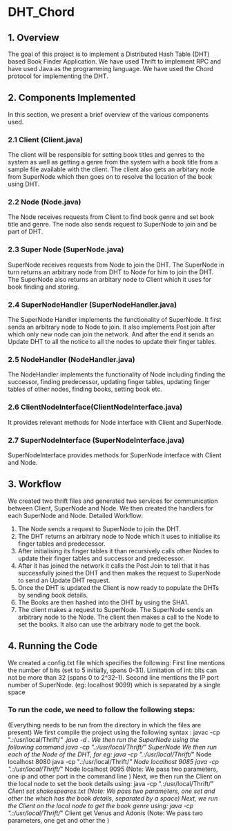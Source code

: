 # DHT_Chord
## 1. Overview
The goal of this project is to implement a Distributed Hash Table (DHT) based Book Finder Application. We have used Thrift to implement RPC and have used Java as the programming language. We have used the Chord protocol for implementing the DHT. 

## 2. Components Implemented
In this section, we present a brief overview of the various components used. 
### 2.1 Client (Client.java)
The client will be responsible for setting book titles and genres to the system as well as getting a genre from the system with a book title from a sample file available with the client. The client also gets an arbitary node from SuperNode which then goes on to resolve the location of the book using DHT.
### 2.2 Node (Node.java)
The Node receives requests from Client to find book genre and set book title and genre. The node also sends request to SuperNode to join and be part of DHT.
### 2.3 Super Node (SuperNode.java)
SuperNode receives requests from Node to join the DHT. The SuperNode in turn returns an arbitrary node from DHT to Node for him to join the DHT. The SuperNode also returns an arbitary node to Client which it uses for book finding and storing.  
### 2.4 SuperNodeHandler (SuperNodeHandler.java)
The SuperNode Handler implements the functionality of SuperNode. It first sends an arbitrary node to Node to join. It also implements Post join after which only new node can join the network. And after the end it sends an Update DHT to all the notice to all the nodes to update their finger tables.
### 2.5 NodeHandler (NodeHandler.java)
The NodeHandler implements the functionality of Node including finding the successor, finding predecessor, updating finger tables, updating finger tables of other nodes, finding books, setting book etc.
### 2.6 ClientNodeInterface(ClientNodeInterface.java)
It provides relevant methods for Node interface with Client and SuperNode.
### 2.7 SuperNodeInterface (SuperNodeInterface.java)
SuperNodeInterface provides methods for SuperNode interface with Client and Node. 

## 3. Workflow
We created two thrift files and generated two services for communication between Client, SuperNode and Node. We then created the handlers for each SuperNode and Node. 
Detailed Workflow:
1. The Node sends a request to SuperNode to join the DHT.
2. The DHT returns an arbitrary node to Node which it uses to initialise its finger tables and predecessor.
3. After initialising its finger tables it than recursively calls other Nodes to update their finger tables and successor and predecessor.
4. After it has joined the network it calls the Post Join to tell that it has successfully joined the DHT and then makes the request to SuperNode to send an Update DHT request.
5. Once the DHT is updated the Client is now ready to populate the DHTs by sending book details.
6. The Books are then hashed into the DHT by using the SHA1.
7. The client makes a request to SuperNode. The SuperNode sends an arbitrary node to the Node. The client then makes a call to the Node to set the books. It also can use the arbitrary node to get the book.

## 4. Running the Code
We created a config.txt file which specifies the following:
First line mentions the number of bits (set to 5 initially, spans 0-31). Limitation of int: bits can not be more than 32 (spans 0 to 2^32-1). Second line mentions the IP port number of SuperNode. (eg: localhost 9099) which is separated by a single space

### To run the code, we need to follow the following steps:
(Everything needs to be run from the directory in which the files are present)
We first compile the project using the following syntax :
javac -cp ".:/usr/local/Thrift/*" *.java -d .
We then run the SuperNode using the following command
java -cp ".:/usr/local/Thrift/*" SuperNode
We then run each of the Node of the DHT, for eg:
java -cp ".:/usr/local/Thrift/*" Node localhost 8080
java -cp ".:/usr/local/Thrift/*" Node localhost 9085
java -cp ".:/usr/local/Thrift/*" Node localhost 9095
(Note: We pass two parameters, one ip and other port in the command line )
Next, we then run the Client on the local node to set the book details using:
java -cp ".:/usr/local/Thrift/*" Client set shakespeares.txt
(Note: We pass two parameters, one set and other the <fileName> which has the book details, separated by a space)
Next, we run the Client on the local node to get the book genre using:
java -cp ".:/usr/local/Thrift/*" Client get Venus and Adonis
(Note: We pass two parameters, one get and other the <bookName>)
